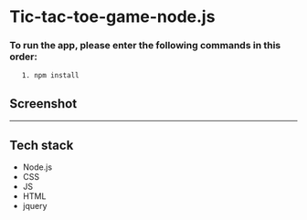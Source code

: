 # Tic-tac-toe-game-node.js


### To run the app, please enter the following commands in this order:

       1. npm install
       
    


## Screenshot


------

## Tech stack
- Node.js
- CSS
- JS
- HTML
- jquery
